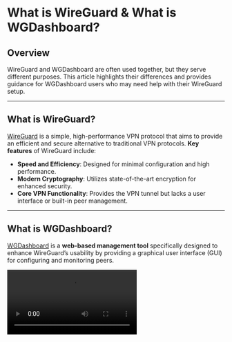 # What is WireGuard &amp; What is WGDashboard?

## Overview
WireGuard and WGDashboard are often used together, but they serve different purposes. This article highlights their differences and provides guidance for WGDashboard users who may need help with their WireGuard setup.

---

## What is WireGuard?
[WireGuard](https://www.wireguard.com/) is a simple, high-performance VPN protocol that aims to provide an efficient and secure alternative to traditional VPN protocols. **Key features** of WireGuard include:
- **Speed and Efficiency**: Designed for minimal configuration and high performance.
- **Modern Cryptography**: Utilizes state-of-the-art encryption for enhanced security.
- **Core VPN Functionality**: Provides the VPN tunnel but lacks a user interface or built-in peer management.

---

## What is WGDashboard?
[WGDashboard](https://donaldzou.github.io/WGDashboard-Documentation/) is a **web-based management tool** specifically designed to enhance WireGuard’s usability by providing a graphical user interface (GUI) for configuring and monitoring peers.

<video src="https://www.youtube.com/watch?v=0mwzd5Gr2eU"/>

- Automatically look for existing WireGuard configuration under `/etc/wireguard`
- Easy to use interface, provided credential and TOTP protection to the dashboard
- Manage peers and configuration
	- Add Peers or by bulk with auto-generated information
	- Edit peer information
	- Delete peers with ease
	- Restrict peers
	- Generate QR Code and `.conf` file for peers, share it through a public link
	- Schedule jobs to delete / restrict peer when conditions are met
- View real time peer status
- Testing tool: Ping and Traceroute to your peer

### Important Note for Users
> **WireGuard and WGDashboard are separate components**:
> - **WireGuard** is the VPN software itself.
> - **WGDashboard** is an optional tool for managing and monitoring WireGuard configurations.

If you encounter issues specifically with **WireGuard** (e.g., connectivity or tunnel errors), refer to WireGuard’s [official documentation](https://www.wireguard.com/) or support. 

**WGDashboard** issues related to the interface, peer management, or dashboard functionality can be reported [here](https://github.com/donaldzou/WGDashboard).

---

# Default WireGuard Configuration

A default configuration file (`wg0.conf`) is already included in the standard installation. This configuration is designed to simplify the setup and enhance understanding for new users. You can view and edit it using:

```bash
nano /etc/wireguard/wg0.conf
```

The default configuration looks similar to the following:
```bash
[Interface]
PrivateKey = <your-private-key>
Address = 10.0.0.1/24
SaveConfig = true
PostUp = iptables -A FORWARD -i wg0 -j ACCEPT; iptables -A FORWARD -o wg0 -j ACCEPT; iptables -t nat -A POSTROUTING -o eth0 -j MASQUERADE;
PostDown = iptables -D FORWARD -i wg0 -j ACCEPT; iptables -D FORWARD -o wg0 -j ACCEPT; iptables -t nat -D POSTROUTING -o eth0 -j MASQUERADE;
ListenPort = 51820
```